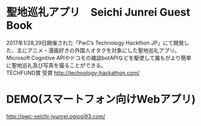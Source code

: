 # 聖地巡礼アプリ　Seichi Junrei Guest Book
2017年1/28,29日開催された「PwC’s Technology Hackthon JP」にて開発した、主にアニメ・漫画好きの外国人オタクを対象にした聖地巡礼アプリ。Microsoft Cognitive APIやドコモの雑談botAPIなどを駆使して誰もがより簡単に聖地巡礼及び写真を撮ることができる。<br>
TECHFUND賞 受賞
http://technology-hackathon.com/

# DEMO(スマートフォン向けWebアプリ)
http://pwc-seichi-jyunrei.ogiogi93.com/
